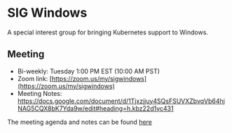 # SIG Windows

A special interest group for bringing Kubernetes support to Windows.

## Meeting
* Bi-weekly: Tuesday 1:00 PM EST (10:00 AM PST)
* Zoom link: [https://zoom.us/my/sigwindows](https://zoom.us/my/sigwindows)
* Meeting Notes: https://docs.google.com/document/d/1Tjxzjjuy4SQsFSUVXZbvqVb64hjNAG5CQX8bK7Yda9w/edit#heading=h.kbz22d1yc431 

The meeting agenda and notes can be found [here](https://docs.google.com/document/d/1Tjxzjjuy4SQsFSUVXZbvqVb64hjNAG5CQX8bK7Yda9w/edit)

